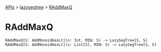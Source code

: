 [APIs](../index.md) > [lazysegtree](./index.md) > [RAddMaxQ]()

# RAddMaxQ

```
RAddMaxQ[S: AddMonoidHasLt](n: Int, MIN: S) -> LazySegTree[S, S]
RAddMaxQ[S: AddMonoidHasLt](v: List[S], MIN: S) -> LazySegTree[S, S]
```
